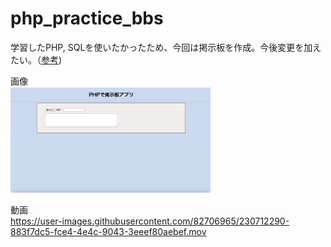 # php_practice_bbs
学習したPHP, SQLを使いたかったため、今回は掲示板を作成。今後変更を加えたい。（[参考](https://www.youtube.com/watch?v=3QxtIrakwKk&list=LL&index=2&t=303s))<br>

画像<br>
<img src="PHP掲示板画像1.png" width="320px"><br>


動画<br>
https://user-images.githubusercontent.com/82706965/230712290-883f7dc5-fce4-4e4c-9043-3eeef80aebef.mov

